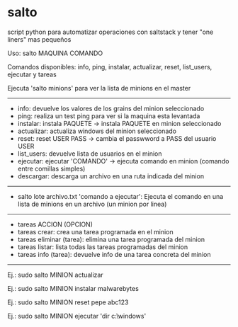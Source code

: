 # salto
script python para automatizar operaciones con saltstack y tener "one liners" mas pequeños

Uso: salto MAQUINA COMANDO

Comandos disponibles: info, ping, instalar, actualizar, reset, list_users, ejecutar y tareas

Ejecuta 'salto minions' para ver la lista de minions en el master

----------------------------------------------------------------------------------
* info: devuelve los valores de los grains del minion seleccionado
* ping: realiza un test ping para ver si la maquina esta levantada
* instalar: instala PAQUETE -> instala PAQUETE en minion seleccionado
* actualizar: actualiza windows del minion seleccionado
* reset: reset USER PASS -> cambia el passwword a PASS del usuario USER
* list_users: devuelve lista de usuarios en el minion 
* ejecutar: ejecutar 'COMANDO' -> ejecuta comando en minion (comando entre comillas simples)
* descargar: descarga un archivo en una ruta indicada del minion
----------------------------------------------------------------------------------
* salto lote archivo.txt 'comando a ejecutar':
Ejecuta el comando en una lista de minions en un archivo (un minion por linea)
----------------------------------------------------------------------------------
* tareas ACCION (OPCION)
* tareas crear: crea una tarea programada en el minion
* tareas eliminar (tarea): elimina una tarea programada del minion
* tareas listar: lista todas las tareas programadas del minion
* tareas info (tarea): devuelve info de una tarea concreta del minion
-----------------------------------------------------------------------------------
Ej.: sudo salto MINION actualizar

Ej.: sudo salto MINION instalar malwarebytes

Ej.: sudo salto MINION reset pepe abc123

Ej.: sudo salto MINION ejecutar 'dir c:\windows\'